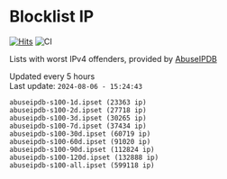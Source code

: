 # Blocklist IP

[![Hits](https://hits.seeyoufarm.com/api/count/incr/badge.svg?url=https%3A%2F%2Fgithub.com%2Fborestad%2Fblocklist-ip%2F&count_bg=%2379C83D&title_bg=%23555555&icon=&icon_color=%23E7E7E7&title=hits&edge_flat=false)](https://hits.seeyoufarm.com)  ![CI](https://img.shields.io/github/workflow/status/borestad/blocklist-ip/CI?style=flat-square)

Lists with worst IPv4 offenders, provided by [AbuseIPDB](https://www.abuseipdb.com/)

<!-- FOOTER-PLACEHOLDER -->
Updated every 5 hours<br>
Last update: `2024-08-06 - 15:24:43`
```
abuseipdb-s100-1d.ipset (23363 ip)
abuseipdb-s100-2d.ipset (27718 ip)
abuseipdb-s100-3d.ipset (30265 ip)
abuseipdb-s100-7d.ipset (37434 ip)
abuseipdb-s100-30d.ipset (60719 ip)
abuseipdb-s100-60d.ipset (91020 ip)
abuseipdb-s100-90d.ipset (112824 ip)
abuseipdb-s100-120d.ipset (132888 ip)
abuseipdb-s100-all.ipset (599118 ip)
```
